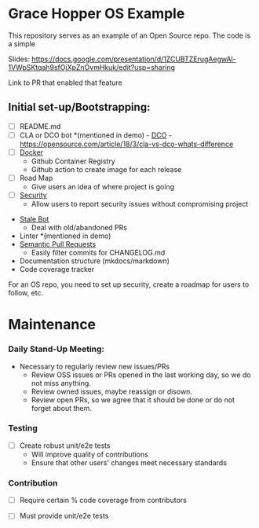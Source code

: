 # Grace Hopper OS Example

This repository serves as an example of an Open Source repo. The code is a simple 

Slides: https://docs.google.com/presentation/d/1ZCUBTZErugAegwAl-1VWpSKtqah9sfOjXpZnOvmHkuk/edit?usp=sharing

Link to PR that enabled that feature

## Initial set-up/Bootstrapping:
- [ ] README.md
- [ ] CLA or DCO bot *(mentioned in demo)
      - [DCO](https://github.com/organizations/oss-workshop/settings/installations/11858404)
      - https://opensource.com/article/18/3/cla-vs-dco-whats-difference
- [ ] [Docker](https://github.com/oss-workshop/grace-hopper-example/commit/40d1e13390f9dc9c0a8e29a7c207a2af4a19cc99)
    - Github Container Registry
    - Github action to create image for each release
- [ ] Road Map
    - Give users an idea of where project is going
- [ ] [Security](https://github.com/oss-workshop/grace-hopper-example/blob/master/SECURITY.md)
    - Allow users to report security issues without compromising project
- [Stale Bot](https://github.com/organizations/oss-workshop/settings/installations/11858383)
    - Deal with old/abandoned PRs
- Linter *(mentioned in demo)
- [Semantic Pull Requests](https://github.com/organizations/oss-workshop/settings/installations/11858319)
    - Easily filter commits for CHANGELOG.md
- Documentation structure (mkdocs/markdown)
- Code coverage tracker    
 
For an OS repo, you need to set up security, create a roadmap for users to follow, etc.

# Maintenance
### Daily Stand-Up Meeting:
- Necessary to regularly review new issues/PRs
    - Review OSS issues or PRs opened in the last working day, so we do not miss anything.
    - Review owned issues, maybe reassign or disown.
    - Review open PRs, so we agree that it should be done or do not forget about them.

### Testing
- [ ] Create robust unit/e2e tests
    - Will improve quality of contributions
    - Ensure that other users' changes meet necessary standards

### Contribution
- [ ] Require certain % code coverage from contributors
- [ ] Must provide unit/e2e tests
   